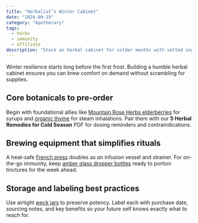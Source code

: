 ```yaml
---
title: "Herbalist’s Winter Cabinet"
date: "2024-09-19"
category: "Apothecary"
tags:
  - herbs
  - immunity
  - affiliate
description: "Stock an herbal cabinet for colder months with vetted ingredients and brewing tools."
---
```


Winter resilience starts long before the first frost. Building a humble herbal cabinet ensures you can brew comfort on demand without scrambling for supplies.

## Core botanicals to pre-order

Begin with foundational allies like [Mountain Rose Herbs elderberries](https://example.com/elderberries?utm_source=blog&utm_medium=affiliate&utm_campaign=herbal-cabinet) for syrups and [organic thyme](https://example.com/thyme?utm_source=blog&utm_medium=affiliate&utm_campaign=herbal-cabinet) for steam inhalations. Pair them with our **5 Herbal Remedies for Cold Season** PDF for dosing reminders and contraindications.

## Brewing equipment that simplifies rituals

A heat-safe [French press](https://example.com/french-press?utm_source=blog&utm_medium=affiliate&utm_campaign=herbal-cabinet) doubles as an infusion vessel and strainer. For on-the-go immunity, keep [amber glass dropper bottles](https://example.com/dropper-bottles?utm_source=blog&utm_medium=affiliate&utm_campaign=herbal-cabinet) ready to portion tinctures for the week ahead.

## Storage and labeling best practices

Use airtight [weck jars](https://example.com/weck-jars?utm_source=blog&utm_medium=affiliate&utm_campaign=herbal-cabinet) to preserve potency. Label each with purchase date, sourcing notes, and key benefits so your future self knows exactly what to reach for.
